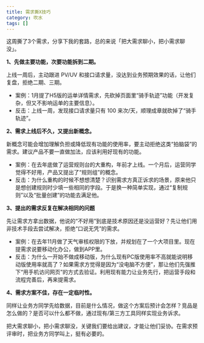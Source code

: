 ```yaml
---
title: 需求撕X技巧
category: 吹水
tags: []
---
```


这周撕了3个需求，分享下我的套路，总的来说「把大需求聊小，把小需求聊没」。

<!-- more -->

**1、先做主要功能，次要功能拆到二期。**

上线一周后，主动跟进 PV/UV 和接口请求量，没达到业务预期效果的话，让他们复盘，拒绝二期、三期。

- 案例：1月提了H5版的运单详情需求，先砍掉页面里“骑手轨迹”功能（开发复杂，但又不影响运单的主要信息）。
- 反击：上线一周，发现接口请求量只有 100 来次/天，顺理成章就砍掉了“骑手轨迹”。



**2、需求上线后不久，又提出新概念。**

新概念可能会增加理解负担或降低现有功能的使用率，要主动拒绝这类“拍脑袋”的需求。建议产品不要一直做加法，应该利用好现有的功能。

- 案例：在去年底做了运营规则台的大重构，年前才上线。一个月后，运营同学觉得不好用，产品又提出了“规则组”的概念。
- 反击：为什么重构的时候不想想清楚？识别需求方真正诉求的场景，原来他只是想创建规则时少填一些相同的字段。于是换一种简单实现，通过“复制规则”以及“批量创建”的功能去满足他。



**3、提出的需求反复在解决相同的问题**

先让需求方拿出数据，他说的“不好用”到底是技术原因还是没运营好？先让他们用非技术手段去尝试解决，拒绝“口说无凭”的需求。

- 案例：在去年11月做了天气审核权限的下放，并规划在了一个大项目里。现在提需求说要移动化办公，做到APP里。
- 反击：为什么一开始不做成移动版，为什么现有PC版使用率不高就能说明移动版使用率就高了？如果需求方觉得是因为“没电脑不方便”，那让他们先强推下“用手机访问网页”的方式去验证。利用现有能力让业务先行，把运营手段和流程完善后，再来提需求。



**4、需求方案不佳，存在一定临时性。**

同样让业务方同学先给数据，目前是什么情况，做这个方案后预计会怎样？竞品是怎么做的？是否可以什么都不做，通过现有/第三方工具同样实现业务诉求。

把大需求聊小，把小需求聊没，关键我们要给出建议，才能让他们妥协。在需求预评审时，把业务方同学叫上，挺有必要的。

